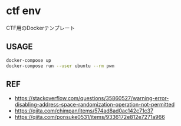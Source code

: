# ctf env

CTF用のDockerテンプレート

## USAGE

```zsh
docker-compose up
docker-compose run --user ubuntu --rm pwn
```

## REF

- https://stackoverflow.com/questions/35860527/warning-error-disabling-address-space-randomization-operation-not-permitted
- https://qiita.com/chimpan/items/574ad8ad0ac142c71c37
- https://qiita.com/ponsuke0531/items/9336172e812e7271a966
